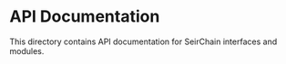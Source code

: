 # API Documentation
This directory contains API documentation for SeirChain interfaces and modules.
